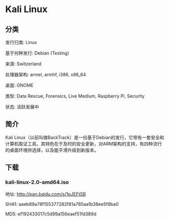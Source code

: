 # Kali Linux

## 分类

发行归类: Linux

基于何种发行: Debian (Testing)

来源: Switzerland

处理器架构: armel, armhf, i386, x86_64

桌面: GNOME

类型: Data Rescue, Forensics, Live Medium, Raspberry Pi, Security

状态: 活跃发展中

## 简介

Kali Linux（以前叫做BackTrack）是一份基于Debian的发行，它带有一套安全和计算机取证工具。其特色在于及时的安全更新，对ARM架构的支持，有四种流行的桌面环境供选择，以及能平滑升级到新版本。


## 下载

### kali-linux-2.0-amd64.iso

地址: http://pan.baidu.com/s/1pJEFtSB

SHA1: aaeb89a78f155377282f81a785aa1b38ee5f8ba0

MD5: ef192433017c5d99a156eaef51fd389d